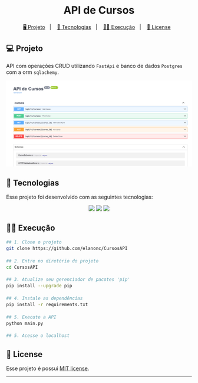 <h1 align="center">
  API de Cursos
</h1>

<p align="center">
  <a href="#-projeto">🖥️ Projeto</a>&nbsp;&nbsp;&nbsp;|&nbsp;&nbsp;&nbsp;
  <a href="#-tecnologias">🚀 Tecnologias</a>&nbsp;&nbsp;&nbsp;|&nbsp;&nbsp;&nbsp;
  <a href="#-execução">👨‍💻 Execução</a>&nbsp;&nbsp;&nbsp;|&nbsp;&nbsp;&nbsp;
  <a href="#-license">📝 License</a>&nbsp;&nbsp;&nbsp;
</p>

## 💻 Projeto

API com operações CRUD utilizando `FastApi` e banco de dados ``Postgres`` com a orm `sqlachemy`.

![Documentação da API de Cursos](API%20de%20Cursos.png)


## 🚀 Tecnologias

Esse projeto foi desenvolvido com as seguintes tecnologias:

<p align="center">
    <img src="https://img.shields.io/badge/python-3670A0?style=for-the-badge&logo=python&logoColor=ffdd54">
    <img src="https://img.shields.io/badge/FastAPI-005571?style=for-the-badge&logo=fastapi">
    <img src="https://img.shields.io/badge/PostgreSQL-316192?style=for-the-badge&logo=postgresql&logoColor=white">
</p>


## 👨‍💻 Execução

```bash
## 1. Clone o projeto
git clone https://github.com/elanonc/CursosAPI

## 2. Entre no diretório do projeto
cd CursosAPI

## 3. Atualize seu gerenciador de pacotes 'pip'
pip install --upgrade pip

## 4. Instale as dependências
pip install -r requirements.txt

## 5. Execute a API
python main.py

## 5. Acesse o localhost
```

## 📝 License

Esse projeto é possui [MIT license](./LICENSE).

---